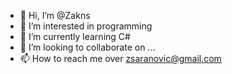 - 👋 Hi, I’m @Zakns
- 👀 I’m interested in programming 
- 🌱 I’m currently learning C#
- 💞️ I’m looking to collaborate on ...
- 📫 How to reach me over zsaranovic@gmail.com

<!---
Zakns/Zakns is a ✨ special ✨ repository because its `README.md` (this file) appears on your GitHub profile.
You can click the Preview link to take a look at your changes.
--->

